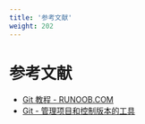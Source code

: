 ```yaml
---
title: '参考文献'
weight: 202
---
```


# 参考文献

- <a href="https://www.runoob.com/git/git-tutorial.html" target="_blank">Git 教程 - RUNOOB.COM</a>
- <a href="https://blog.zewan.cc/2021/06/25/git/" target="_blank">Git - 管理项目和控制版本的工具</a>